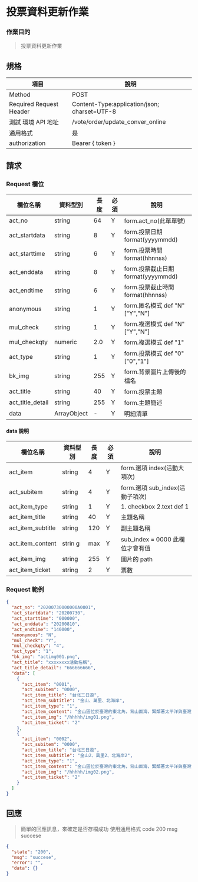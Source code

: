 # 投票資料更新作業

### 作業目的

> 投票資料更新作業

## 規格

| 項目                    | 說明                                         |
| ----------------------- | -------------------------------------------- |
| Method                  | POST                                         |
| Required Request Header | Content-Type:application/json; charset=UTF-8 |
| 測試 環境 API 地址      | /vote/order/update_conver_online             |
| 通用格式                | 是                                           |
| authorization           | Bearer { token }                             |

## 請求

### Request 欄位

| 欄位名稱         | 資料型別    | 長度 | 必須 | 說明                               |
| ---------------- | ----------- | ---- | ---- | ---------------------------------- |
| act_no           | string      | 64   | Y    | form.act_no(此單單號)              |
| act_startdata    | string      | 8    | Y    | form.投票日期 format(yyyymmdd)     |
| act_starttime    | string      | 6    | Y    | form.投票時間 format(hhnnss)       |
| act_enddata      | string      | 8    | Y    | form.投票截止日期 format(yyyymmdd) |
| act_endtime      | string      | 6    | Y    | form.投票截止時間 format(hhnnss)   |
| anonymous        | string      | 1    | Y    | form.匿名模式 def "N" ["Y","N"]    |
| mul_check        | string      | 1    | Y    | form.複選模式 def "N" ["Y","N"]    |
| mul_checkqty     | numeric     | 2.0  | Y    | form.複選模式 def "1"              |
| act_type         | string      | 1    | Y    | form.投票模式 def "0" ["0","1"]    |
| bk_img           | string      | 255  | Y    | form.背景圖片上傳後的檔名          |
| act_title        | string      | 40   | Y    | form.投票主題                      |
| act_title_detail | string      | 255  | Y    | form.主題簡述                      |
| data             | ArrayObject | -    | Y    | 明細清單                           |

#### data 說明

| 欄位名稱          | 資料型別 | 長度 | 必須 | 說明                            |
| ----------------- | -------- | ---- | ---- | ------------------------------- |
| act_item          | string   | 4    | Y    | form.選項 index(活動大項次)     |
| act_subitem       | string   | 4    | Y    | form.選項 sub_index(活動子項次) |
| act_item_type     | string   | 1    | Y    | 1. checkbox 2.text def 1        |
| act_item_title    | string   | 40   | Y    | 主題名稱                        |
| act_item_subtitle | string   | 120  | Y    | 副主題名稱                      |
| act_item_content  | strin g  | max  | Y    | sub_index = 0000 此欄位才會有值 |
| act_item_img      | string   | 255  | Y    | 圖片的 path                     |
| act_item_ticket   | string   | 2    | Y    | 票數                            |

### Request 範例

```json
{
  "act_no": "20200730000000A0001",
  "act_startdata": "20200730",
  "act_starttime": "000000",
  "act_enddata": "20200810",
  "act_endtime": "140000",
  "anonymous": "N",
  "mul_check": "Y",
  "mul_checkqty": "4",
  "act_type": "1",
  "bk_img": "actimg001.png",
  "act_title": "xxxxxxxx活動名稱",
  "act_title_detail": "666666666",
  "data": [
    {
      "act_item": "0001",
      "act_subitem": "0000",
      "act_item_title": "台北三日遊",
      "act_item_subtitle": "金山、萬里、北海岸",
      "act_item_type": "1",
      "act_item_content": "金山區位於臺灣的東北角，背山面海，緊鄰著太平洋與臺灣海峽，舊名為「金包里」，是由平埔族社名翻譯而來的。 ... 由於此地三面環山，所以在日治時代，日本人保留了「金包里」的金字，改名為「金山」；而在光復後，依照原名改為「金山區」。",
      "act_item_img": "/hhhhh/img01.png",
      "act_item_ticket": "2"
    },
    {
      "act_item": "0002",
      "act_subitem": "0000",
      "act_item_title": "台北三日遊",
      "act_item_subtitle": "金山2、萬里2、北海岸2",
      "act_item_type": "1",
      "act_item_content": "金山區位於臺灣的東北角，背山面海，緊鄰著太平洋與臺灣海峽，舊名為「金包里」，是由平埔族社名翻譯而來的。 ... 由於此地三面環山，所以在日治時代，日本人保留了「金包里」的金字，改名為「金山」；而在光復後，依照原名改為「金山區」。",
      "act_item_img": "/hhhhh/img02.png",
      "act_item_ticket": "2"
    }
  ]
}
```


## 回應

> 簡單的回應訊息，來確定是否存檔成功
> 使用通用格式 code 200 msg succese

```json
{
  "state": "200",
  "msg": "succese",
  "error": "",
  "data": {}
}
```
